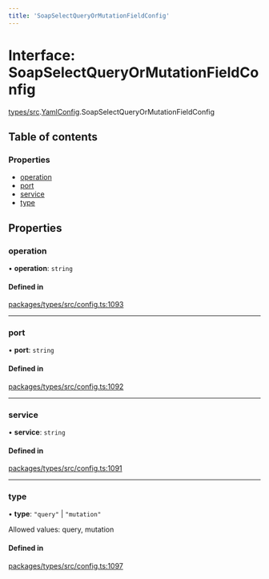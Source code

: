 ```yaml
---
title: 'SoapSelectQueryOrMutationFieldConfig'
---
```


# Interface: SoapSelectQueryOrMutationFieldConfig

[types/src](../modules/types_src).[YamlConfig](../modules/types_src.YamlConfig).SoapSelectQueryOrMutationFieldConfig

## Table of contents

### Properties

- [operation](types_src.YamlConfig.SoapSelectQueryOrMutationFieldConfig#operation)
- [port](types_src.YamlConfig.SoapSelectQueryOrMutationFieldConfig#port)
- [service](types_src.YamlConfig.SoapSelectQueryOrMutationFieldConfig#service)
- [type](types_src.YamlConfig.SoapSelectQueryOrMutationFieldConfig#type)

## Properties

### operation

• **operation**: `string`

#### Defined in

[packages/types/src/config.ts:1093](https://github.com/Urigo/graphql-mesh/blob/master/packages/types/src/config.ts#L1093)

___

### port

• **port**: `string`

#### Defined in

[packages/types/src/config.ts:1092](https://github.com/Urigo/graphql-mesh/blob/master/packages/types/src/config.ts#L1092)

___

### service

• **service**: `string`

#### Defined in

[packages/types/src/config.ts:1091](https://github.com/Urigo/graphql-mesh/blob/master/packages/types/src/config.ts#L1091)

___

### type

• **type**: ``"query"`` \| ``"mutation"``

Allowed values: query, mutation

#### Defined in

[packages/types/src/config.ts:1097](https://github.com/Urigo/graphql-mesh/blob/master/packages/types/src/config.ts#L1097)

